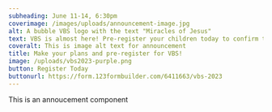 ```yaml
---
subheading: June 11-14, 6:30pm
coverimage: /images/uploads/announcement-image.jpg
alt: A bubble VBS logo with the text "Miracles of Jesus"
text: VBS is almost here! Pre-register your children today to confirm their spots.
coveralt: This is image alt text for announcement
title: Make your plans and pre-register for VBS!
image: /uploads/vbs2023-purple.png
button: Register Today
buttonurl: https://form.123formbuilder.com/6411663/vbs-2023
---
```


This is an annoucement component
